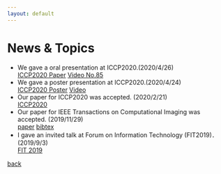 ```yaml
---
layout: default
---
```


# News & Topics

- We gave a oral presentation at ICCP2020.(2020/4/26)  
[ICCP2020 Paper](https://iccp2020.engr.wustl.edu/) [Video No.85](https://www.youtube.com/watch?v=yDBU-3Ag3bQ)
- We gave a poster presentation at ICCP2020.(2020/4/24)  
[ICCP2020 Poster](https://iccp2020.engr.wustl.edu/) [Video](https://www.youtube.com/watch?v=6WHq7_sICAA&t=1s)
- Our paper for ICCP2020 was accepted. (2020/2/21)  
[ICCP2020](https://iccp2020.engr.wustl.edu/)
- Our paper for IEEE Transactions on Computational Imaging was accepted. (2019/11/29)  
[paper](https://ieeexplore.ieee.org/document/8918110) [bibtex](/bib/tci2019.bib)
- I gave an invited talk at Forum on Information Technology (FIT2019)．(2019/9/3)  
[FIT 2019](https://www.ipsj.or.jp/event/fit/fit2019/FIT2019program_web/data/html/event/eventTCS3.html)

[back](./index_en)
